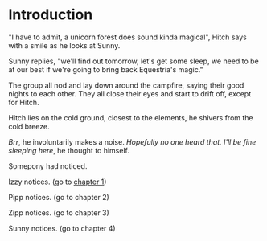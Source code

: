 # Introduction

"I have to admit, a unicorn forest does sound kinda magical", Hitch says with a smile as he looks at Sunny.

Sunny replies, "we'll find out tomorrow, let's get some sleep, we need to be at our best if we're going to bring back Equestria's magic."

The group all nod and lay down around the campfire, saying their good nights to each other. They all close their eyes and start to drift off, except for Hitch.

Hitch lies on the cold ground, closest to the elements, he shivers from the cold breeze.

*Brr*, he involuntarily makes a noise. *Hopefully no one heard that. I'll be fine sleeping here*, he thought to himself.

Somepony had noticed.

Izzy notices. (go to [chapter 1](./01-izzy.md))

Pipp notices. (go to chapter 2)

Zipp notices. (go to chapter 3)

Sunny notices. (go to chapter 4)
